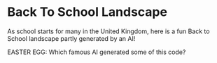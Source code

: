 # Back To School Landscape
As school starts for many in the United Kingdom, here is a fun Back to School landscape partly generated by an AI!

EASTER EGG: Which famous AI generated some of this code?
